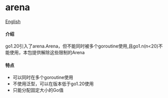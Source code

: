 # arena

[English](./README_en.md)

#### 介绍
go1.20引入了arena.Arena，但不能同时被多个goroutine使用,且go1.n(n<20)不能使用，本包提供解除这些限制的Arena

#### 特点
   - 可以同时在多个goroutine使用
   - 不使用泛型，可以在版本低于go1.20使用
   - 只能分配固定大小的Go值

